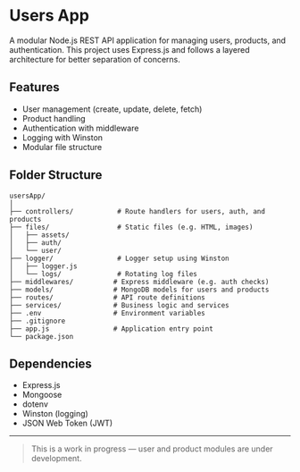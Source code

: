 # Users App

A modular Node.js REST API application for managing users, products, and authentication. 
This project uses Express.js and follows a layered architecture for better separation of concerns.

## Features

- User management (create, update, delete, fetch)
- Product handling
- Authentication with middleware
- Logging with Winston
- Modular file structure

## Folder Structure

```
usersApp/
│
├── controllers/           # Route handlers for users, auth, and products
├── files/                 # Static files (e.g. HTML, images)
│   ├── assets/
│   ├── auth/
│   └── user/
├── logger/                # Logger setup using Winston
│   ├── logger.js
│   └── logs/              # Rotating log files
├── middlewares/          # Express middleware (e.g. auth checks)
├── models/               # MongoDB models for users and products
├── routes/               # API route definitions
├── services/             # Business logic and services
├── .env                  # Environment variables
├── .gitignore
├── app.js                # Application entry point
└── package.json
```


## Dependencies

- Express.js
- Mongoose
- dotenv
- Winston (logging)
- JSON Web Token (JWT)

---

> This is a work in progress — user and product modules are under development.
